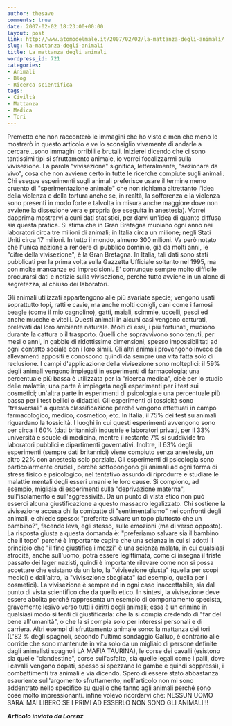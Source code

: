 ```yaml
---
author: thesave
comments: true
date: 2007-02-02 18:23:00+00:00
layout: post
link: http://www.atomodelmale.it/2007/02/02/la-mattanza-degli-animali/
slug: la-mattanza-degli-animali
title: La mattanza degli animali
wordpress_id: 721
categories:
- Animali
- Blog
- Ricerca scientifica
tags:
- Civiltà
- Mattanza
- Medica
- Tori
---
```


Premetto che non racconterò le immagini che ho visto e men che meno le mostrerò in questo articolo e ve lo sconsiglio vivamente di andarle a cercare...sono immagini orribili e brutali.
Inizierei dicendo che ci sono tantissimi tipi si sfruttamento animale, io vorrei focalizzarmi sulla vivisezione.
La parola "vivisezione" significa, letteralmente, "sezionare da vivo", cosa che non avviene certo in tutte le ricerche compiute sugli animali. Chi esegue esperimenti sugli animali preferisce usare il termine meno cruento di "sperimentazione animale" che non richiama altrettanto l'idea della violenza e della tortura anche se, in realtà, la sofferenza e la violenza sono presenti in modo forte e talvolta in misura anche maggiore dove non avviene la dissezione vera e propria (se eseguita in anestesia).
Vorrei dapprima mostrarvi alcuni dati statistici, per darvi un'idea di quanto diffusa sia questa pratica. Si stima che in Gran Bretagna muoiano ogni anno nei laboratori circa tre milioni di animali; in Italia circa un milione; negli Stati Uniti circa 17 milioni. In tutto il mondo, almeno 300 milioni. Va però notato che l'unica nazione a rendere di pubblico dominio, già da molti anni, le "cifre della vivisezione", è la Gran Bretagna. In Italia, tali dati sono stati pubblicati per la prima volta sulla Gazzetta Ufficiale soltanto nel 1995, ma con molte mancanze ed imprecisioni. E' comunque sempre molto difficile procurarsi dati e notizie sulla vivisezione, perché tutto avviene in un alone di segretezza, al chiuso dei laboratori.<!-- more -->

Gli animali utilizzati appartengono alle più svariate specie; vengono usati soprattutto topi, ratti e cavie, ma anche molti conigli, cani come i famosi beagle (come il mio cagnolino), gatti, maiali, scimmie, uccelli, pesci ed anche mucche e vitelli. Questi animali in alcuni casi vengono catturati, prelevati dal loro ambiente naturale. Molti di essi, i più fortunati, muoiono durante la cattura o il trasporto. Quelli che sopravvivono sono tenuti, per mesi o anni, in gabbie di ridottissime dimensioni, spesso impossibilitati ad ogni contatto sociale con i loro simili. Gli altri animali provengono invece da allevamenti appositi e conoscono quindi da sempre una vita fatta solo di reclusione.
I campi d'applicazione della vivisezione sono molteplici: il 59% degli animali vengono impiegati in esperimenti di farmacologia; una percentuale più bassa è utilizzata per la "ricerca medica", cioè per lo studio delle malattie; una parte è impiegata negli esperimenti per i test sui cosmetici; un'altra parte in esperimenti di psicologia e una percentuale più bassa per i test bellici o didattici. Gli esperimenti di tossicità sono "trasversali" a questa classificazione perché vengono effettuati in campo farmacologico, medico, cosmetico, etc. In Italia, il 75% dei test su animali riguardano la tossicità. I luoghi in cui questi esperimenti avvengono sono per circa il 60% (dati britannici) industrie e laboratori privati, per il 33% università e scuole di medicina, mentre il restante 7% si suddivide tra laboratori pubblici e dipartimenti governativi.
Inoltre, il 63% degli esperimenti (sempre dati britannici) viene compiuto senza anestesia, un altro 22% con anestesia solo parziale. Gli esperimenti di psicologia sono particolarmente crudeli, perché sottopongono gli animali ad ogni forma di stress fisico e psicologico, nel tentativo assurdo di riprodurre e studiare le malattie mentali degli esseri umani e le loro cause. Si compiono, ad esempio, migliaia di esperimenti sulla "deprivazione materna", sull'isolamento e sull'aggressività.
Da un punto di vista etico non può esserci alcuna giustificazione a questo massacro legalizzato. Chi sostiene la vivisezione accusa chi la combatte di "sentimentalismo" nei confronti degli animali, e chiede spesso: "preferite salvare un topo piuttosto che un bambino?", facendo leva, egli stesso, sulle emozioni (ma di verso opposto). La risposta giusta a questa domanda è: "preferiamo salvare sia il bambino che il topo" perché è importante capire che una scienza in cui si adotti il principio che "il fine giustifica i mezzi" è una scienza malata, in cui qualsiasi atrocità, anche sull'uomo, potrà essere legittimata, come ci insegna il triste passato dei lager nazisti, quindi è importante rilevare come non si possa accettare che esistano da un lato, la "vivisezione giusta" (quella per scopi medici) e dall'altro, la "vivisezione sbagliata" (ad esempio, quella per i cosmetici). La vivisezione è sempre ed in ogni caso inaccettabile, sia dal punto di vista scientifico che da quello etico.
In sintesi, la vivisezione deve essere abolita perché rappresenta un esempio di comportamento specista, gravemente lesivo verso tutti i diritti degli animali; essa è un crimine in qualsiasi modo si tenti di giustificarla: che la si compia credendo di "far del bene all'umanità", o che la si compia solo per interessi personali e di carriera.
Altri esempi di sfruttamento animale sono: la mattanza dei tori (L'82 % degli spagnoli, secondo l'ultimo sondaggio Gallup, è contrario alle corride che sono mantenute in vita solo da un migliaio di persone definite dagli animalisti spagnoli LA MAFIA TAURINA), le corse dei cavalli (esistono sia quelle "clandestine", corse sull'asfalto, sia quelle legali come i palii, dove i cavalli vengono dopati, spesso si spezzano le gambe e quindi soppressi), i combattimenti tra animali e via dicendo.
Spero di essere stato abbastanza esauriente sull'argomento sfruttamento; nell'articolo non mi sono addentrato nello specifico su quello che fanno agli animali perché sono cose molto impressionanti.
infine volevo ricordarvi che: NESSUN UOMO SARA' MAI LIBERO SE I PRIMI AD ESSERLO NON SONO GLI ANIMALI!!!

_**Articolo inviato da Lorenz**_
